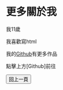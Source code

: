 <!DOCTYPE html>
<html>
<head>
 <meta charset="UTF-8">
 <link rel="icon" href="./圖標.jpg" type="image/jpeg">
 <link rel="stylesheet" href="style.css">
 <!-- <style>
  /* 在这里添加你的内置 CSS 样式 */
  body {
   zoom: 250%;
   /* 2.5 倍放大 */
  }
  button {
   background-color: #D6D6D6;
   color: black;
   padding: 10px 20px;
   border: none;
   cursor: pointer;
   border-radius: 100px;
  }
  button:hover {
   background-color: #A2A2A2;
  }
 </style> -->
</head>
<!-- <title>更多關於我的資訊</title> -->
</head>
<body>
 <h1>更多關於我</h1>
 <p>我11歲</p>
 <p>我喜歡寫html</p>
 <p>我的<a href="http://github.com/108028/-htnl-css.git">Github</a>有更多作品</p>
 <p>點擊上方[Github]前往</p>
<button onclick="goBack()">回上一頁</button>
<script>
 function goBack() {
  window.history.back();
 }
</script>
</body>
</html>
<!---!---
108028/108028 是一個 ✨ 特殊 ✨ 儲存庫，因為它的「README.md」（此檔案）出現在您的 GitHub 個人資料上。
您可以點擊預覽連結以查看您的變更。
-->
